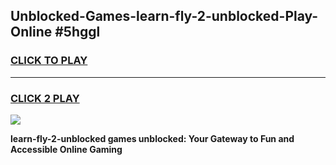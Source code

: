 
## Unblocked-Games-learn-fly-2-unblocked-Play-Online #5hggl
<h3>
<a href="https://news.freeplayer.one?title=learn-fly-2-unblocked&ref=3">CLICK TO PLAY</a></h3>
<hr>

<h3>
<a href="https://news.freeplayer.one?title=learn-fly-2-unblocked&ref=3">CLICK 2 PLAY</a>
  
</h3>

<a href="https://news.freeplayer.one?title=learn-fly-2-unblocked&ref=3"><img src="https://clearcache.store/games.png"></a>


**learn-fly-2-unblocked games unblocked: Your Gateway to Fun and Accessible Online Gaming**
